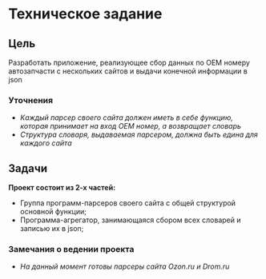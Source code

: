 # Техническое задание
## Цель
Разработать приложение, реализующее сбор данных по OEM номеру автозапчасти с нескольких сайтов и выдачи конечной информации в json 
### Уточнения
+ *Каждый парсер своего сайта должен иметь в себе функцию, которая принимает на вход OEM номер, а возвращает словарь*
+ *Структура словаря, выдаваемая парсером, должна быть едина для каждого сайта*
## Задачи
**Проект состоит из 2-х частей:**
+ Группа программ-парсеров своего сайта с общей структурой основной функции;
+ Программа-агрегатор, занимающаяся сбором всех словарей и записью их в json;


### Замечания о ведении проекта
+ *На данный момент готовы парсеры сайта Ozon.ru и Drom.ru*
